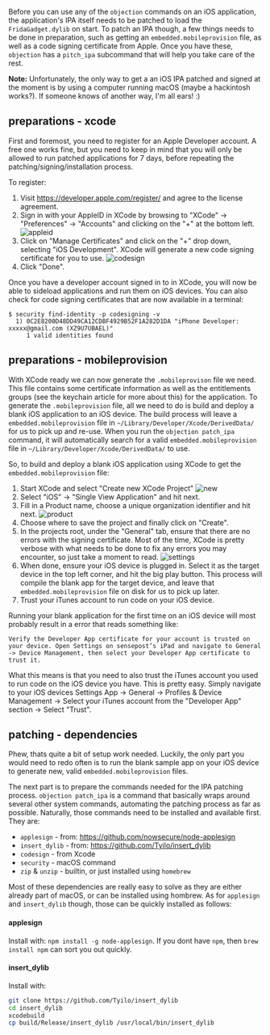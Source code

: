 Before you can use any of the `objection` commands on an iOS application, the application's IPA itself needs to be patched to load the `FridaGadget.dylib` on start. To patch an IPA though, a few things needs to be done in preparation, such as getting an `embedded.mobileprovision` file, as well as a code signing certificate from Apple. Once you have these, `objection` has a `pitch_ipa` subcommand that will help you take care of the rest.

**Note:** Unfortunately, the only way to get a an iOS IPA patched and signed at the moment is by using a computer running macOS (maybe a hackintosh works?). If someone knows of another way, I'm all ears! :)

## preparations - xcode
First and foremost, you need to register for an Apple Developer account. A free one works fine, but you need to keep in mind that you will only be allowed to run patched applications for 7 days, before repeating the patching/signing/installation process. 

To register:

1. Visit https://developer.apple.com/register/ and agree to the license agreement.
2. Sign in with your AppleID in XCode by browsing to "XCode" -> "Preferences" -> "Accounts" and clicking on the "+" at the bottom left.
![appleid](https://i.imgur.com/hKLnf9p.png)
3. Click on "Manage Certificates" and click on the "+" drop down, selecting "iOS Development". XCode will generate a new code signing certificate for you to use.
![codesign](https://i.imgur.com/MMQpyjl.png)
4. Click "Done".

Once you have a developer account signed in to in XCode, you will now be able to sideload applications and run them on iOS devices. You can also check for code signing certificates that are now available in a terminal:

```
$ security find-identity -p codesigning -v
  1) 0C2E8200D48DD49CA12CDBF4929B52F1A282D1DA "iPhone Developer: xxxxx@gmail.com (XZ9U7UBAEL)"
     1 valid identities found
```

## preparations - mobileprovision
With XCode ready we can now generate the `.mobileprovison` file we need. This file contains some certificate information as well as the entitlements groups (see the keychain article for more about this) for the application. To generate the `.mobileprovision` file, all we need to do is build and deploy a blank iOS application to an iOS device. The build process will leave a `embedded.mobileprovision` file in `~/Library/Developer/Xcode/DerivedData/` for us to pick up and re-use. When you run the `objection patch_ipa` command, it will automatically search for a valid `embedded.mobileprovision` file in `~/Library/Developer/Xcode/DerivedData/` to use.

So, to build and deploy a blank iOS application using XCode to get the `embedded.mobileprovision` file:

1. Start XCode and select "Create new XCode Project"
![new](https://i.imgur.com/pgI9GjJ.png)
2. Select "iOS" -> "Single View Application" and hit next.
3. Fill in a Product name, choose a unique organization identifier and hit next.
![product](https://i.imgur.com/T2takof.png)
4. Choose where to save the project and finally click on "Create".
5. In the projects root, under the "General" tab, ensure that there are no errors with the signing certificate. Most of the time, XCode is pretty verbose with what needs to be done to fix any errors you may encounter, so just take a moment to read.
![settings](https://i.imgur.com/bIF6LaS.png)
6. When done, ensure your iOS device is plugged in. Select it as the target device in the top left corner, and hit the big play button. This process will compile the blank app for the target device, and leave that `embedded.mobileprovision` file on disk for us to pick up later.
7. Trust your iTunes account to run code on your iOS device.

Running your blank application for the first time on an iOS device will most probably result in a error that reads something like:
```
Verify the Developer App certificate for your account is trusted on your device. Open Settings on sensepost’s iPad and navigate to General -> Device Management, then select your Developer App certificate to trust it.
```
What this means is that you need to also trust the iTunes account you used to run code on the iOS device you have.  This is pretty easy. Simply navigate to your iOS devices Settings App -> General -> Profiles & Device Management -> Select your iTunes account from the "Developer App" section -> Select "Trust".

## patching - dependencies
Phew, thats quite a bit of setup work needed. Luckily, the only part you would need to redo often is to run the blank sample app on your iOS device to generate new, valid `embedded.mobileprovision` files.

The next part is to prepare the commands needed for the IPA patching process. `objection patch_ipa` is a command that basically wraps around several other system commands, automating the patching process as far as possible. Naturally, those commands need to be installed and available first. They are:

* `applesign` - from: https://github.com/nowsecure/node-applesign
* `insert_dylib` - from: https://github.com/Tyilo/insert_dylib
* `codesign` - from Xcode
* `security` - macOS command
* `zip` & `unzip` - builtin, or just installed using `homebrew`

Most of these dependencies are really easy to solve as they are either already part of macOS, or can be installed using hombrew. As for `applesign` and `insert_dylib` though, those can be quickly installed as follows:

#### applesign
Install with: `npm install -g node-applesign`. If you dont have `npm`, then `brew install npm` can sort you out quickly.

#### insert_dylib
Install with:

```bash
git clone https://github.com/Tyilo/insert_dylib
cd insert_dylib
xcodebuild
cp build/Release/insert_dylib /usr/local/bin/insert_dylib
```